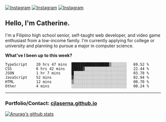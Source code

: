 <a href="https://www.instagram.com/clasernaj/"><img src="https://img.shields.io/badge/-Instagram-e4405f?style=flat-square&logo=Instagram&logoColor=white" alt="Instagram"/></a>
<a href="https://www.linkedin.com/in/catherinelaserna/"><img src="https://img.shields.io/badge/-LinkedIn-0e76a8?style=flat-square&logo=Linkedin&logoColor=white" alt="Instagram"/></a> 
<a href="https://cjlaserna.github.io/"><img src="https://img.shields.io/badge/-Portfolio-purple" alt="Instagram"/></a> 

## Hello, I'm Catherine.
I'm a Filipino high school senior, self-taught web developer, and video game enthusiast from a low-income family. I'm currently applying for college or university and planning to pursue a major in computer science.

**What've I been up to this week?** 
<!--START_SECTION:waka-->

```text
TypeScript    20 hrs 47 mins  █████████████████▒░░░░░░░   69.52 %
CSS           6 hrs 42 mins   █████▓░░░░░░░░░░░░░░░░░░░   22.44 %
JSON          1 hr 7 mins     █░░░░░░░░░░░░░░░░░░░░░░░░   03.78 %
JavaScript    52 mins         ▓░░░░░░░░░░░░░░░░░░░░░░░░   02.94 %
HTML          12 mins         ▒░░░░░░░░░░░░░░░░░░░░░░░░   00.70 %
Other         4 mins          ░░░░░░░░░░░░░░░░░░░░░░░░░   00.24 %
```

<!--END_SECTION:waka-->

-------------
### Portfolio/Contact: [cjlaserna.github.io](https://cjlaserna.github.io)
[![Anurag's github stats](https://github-readme-stats.vercel.app/api?username=cjlaserna&theme=cobalt)](https://github.com/anuraghazra/github-readme-stats)
